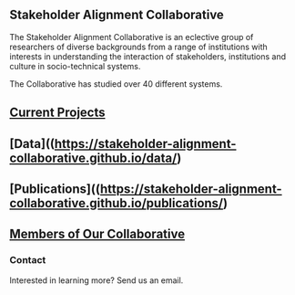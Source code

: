 ## Stakeholder Alignment Collaborative

The Stakeholder Alignment Collaborative is an eclective group of researchers of diverse backgrounds from a range of institutions with interests in understanding the interaction of stakeholders, institutions and culture in socio-technical systems.

The Collaborative has studied over 40 different systems.

## [Current Projects](https://stakeholder-alignment-collaborative.github.io/projects/)

## [Data]((https://stakeholder-alignment-collaborative.github.io/data/)

## [Publications]((https://stakeholder-alignment-collaborative.github.io/publications/)

## [Members of Our Collaborative](https://stakeholder-alignment-collaborative.github.io/members/)

### Contact

Interested in learning more? Send us an email.
